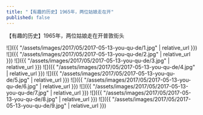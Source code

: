 ```yaml
---
title: "【有趣的历史】1965年，两位姑娘走在开"
published: false
---
```

【有趣的历史】1965年，两位姑娘走在开普敦街头



![]({{ "/assets/images/2017/05/2017-05-13-you-qu-de/1.jpg" | relative_url }})
![]({{ "/assets/images/2017/05/2017-05-13-you-qu-de/2.jpg" | relative_url }})
![]({{ "/assets/images/2017/05/2017-05-13-you-qu-de/3.jpg" | relative_url }})
![]({{ "/assets/images/2017/05/2017-05-13-you-qu-de/4.jpg" | relative_url }})
![]({{ "/assets/images/2017/05/2017-05-13-you-qu-de/5.jpg" | relative_url }})
![]({{ "/assets/images/2017/05/2017-05-13-you-qu-de/6.jpg" | relative_url }})
![]({{ "/assets/images/2017/05/2017-05-13-you-qu-de/7.jpg" | relative_url }})
![]({{ "/assets/images/2017/05/2017-05-13-you-qu-de/8.jpg" | relative_url }})
![]({{ "/assets/images/2017/05/2017-05-13-you-qu-de/9.jpg" | relative_url }})
